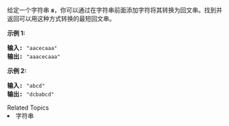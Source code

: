 <p>给定一个字符串 <em><strong>s</strong></em>，你可以通过在字符串前面添加字符将其转换为回文串。找到并返回可以用这种方式转换的最短回文串。</p>

<p><strong>示例&nbsp;1:</strong></p>

<pre><strong>输入: </strong><code>&quot;aacecaaa&quot;</code>
<strong>输出:</strong> <code>&quot;aaacecaaa&quot;</code>
</pre>

<p><strong>示例 2:</strong></p>

<pre><strong>输入: </strong><code>&quot;abcd&quot;</code>
<strong>输出:</strong> <code>&quot;dcbabcd&quot;</code></pre>
<div><div>Related Topics</div><div><li>字符串</li></div></div>